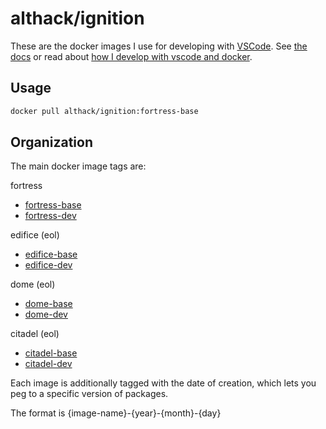 # althack/ignition

These are the docker images I use for developing with [VSCode](https://code.visualstudio.com/).
See [the docs](https://athackst.github.io/dockerfiles) or read about  [how I develop with vscode and docker](https://www.allisonthackston.com/articles/docker_development.html).

## Usage

```bash
docker pull althack/ignition:fortress-base
```

## Organization

The main docker image tags are:


fortress
  
* [fortress-base](https://github.com/athackst/dockerfiles/blob/main/ignition/fortress.Dockerfile)
* [fortress-dev](https://github.com/athackst/dockerfiles/blob/main/ignition/fortress.Dockerfile)

edifice (eol)
  
* [edifice-base](https://github.com/athackst/dockerfiles/blob/main/ignition/edifice.Dockerfile)
* [edifice-dev](https://github.com/athackst/dockerfiles/blob/main/ignition/edifice.Dockerfile)

dome (eol)
  
* [dome-base](https://github.com/athackst/dockerfiles/blob/main/ignition/dome.Dockerfile)
* [dome-dev](https://github.com/athackst/dockerfiles/blob/main/ignition/dome.Dockerfile)

citadel (eol)
  
* [citadel-base](https://github.com/athackst/dockerfiles/blob/main/ignition/citadel.Dockerfile)
* [citadel-dev](https://github.com/athackst/dockerfiles/blob/main/ignition/citadel.Dockerfile)


Each image is additionally tagged with the date of creation, which lets you peg to a specific version of packages.

The format is {image-name}-{year}-{month}-{day}